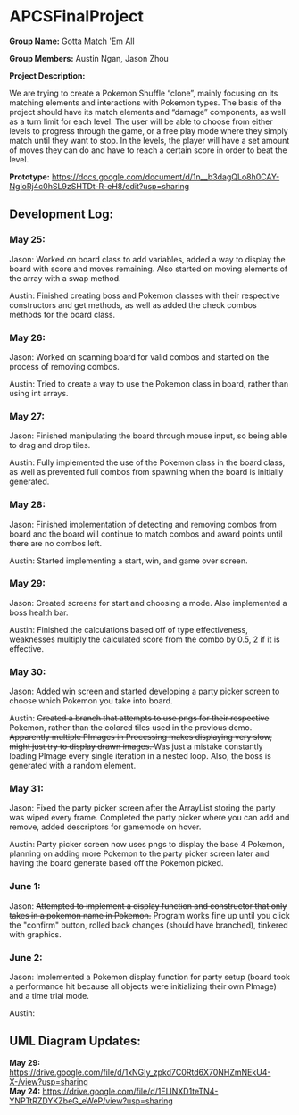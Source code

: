 # APCSFinalProject

**Group Name:** Gotta Match 'Em All

**Group Members:** Austin Ngan, Jason Zhou

**Project Description:**

We are trying to create a Pokemon Shuffle “clone”, mainly focusing on its matching elements and interactions with Pokemon types. The basis of the project should have its match elements and “damage” components, as well as a turn limit for each level. The user will be able to choose from either levels to progress through the game, or a free play mode where they simply match until they want to stop. In the levels, the player will have a set amount of moves they can do and have to reach a certain score in order to beat the level.

**Prototype:** https://docs.google.com/document/d/1n__b3dagQLo8h0CAY-NgloRj4c0hSL9zSHTDt-R-eH8/edit?usp=sharing

## Development Log:
### May 25:
Jason: Worked on board class to add variables, added a way to display the board with score and moves remaining. Also started on moving elements of the array with a swap method.  

Austin: Finished creating boss and Pokemon classes with their respective constructors and get methods, as well as added the check combos methods for the board class.  

### May 26:
Jason: Worked on scanning board for valid combos and started on the process of removing combos.

Austin: Tried to create a way to use the Pokemon class in board, rather than using int arrays.

### May 27:
Jason: Finished manipulating the board through mouse input, so being able to drag and drop tiles.

Austin: Fully implemented the use of the Pokemon class in the board class, as well as prevented full combos from spawning when the board is initially generated.

### May 28:
Jason: Finished implementation of detecting and removing combos from board and the board will continue to match combos and award points until there are no combos left.

Austin: Started implementing a start, win, and game over screen.

### May 29:
Jason: Created screens for start and choosing a mode. Also implemented a boss health bar.

Austin: Finished the calculations based off of type effectiveness, weaknesses multiply the calculated score from the combo by 0.5, 2 if it is effective.

### May 30:
Jason: Added win screen and started developing a party picker screen to choose which Pokemon you take into board.

Austin: <strike> Created a branch that attempts to use pngs for their respective Pokemon, rather than the colored tiles used in the previous demo. Apparently multiple  PImages in Processing makes displaying very slow, might just try to display drawn images. </strike> Was just a mistake constantly loading PImage every single iteration in a nested loop. Also, the boss is generated with a random element.

### May 31:
Jason: Fixed the party picker screen after the ArrayList storing the party was wiped every frame. Completed the party picker where you can add and remove, added descriptors for gamemode on hover.

Austin: Party picker screen now uses pngs to display the base 4 Pokemon, planning on adding more Pokemon to the party picker screen later and having the board generate based off the Pokemon picked.

### June 1:
Jason: <strike> Attempted to implement a display function and constructor that only takes in a pokemon name in Pokemon.</strike> Program works fine up until you click the "confirm" button, rolled back changes (should have branched), tinkered with graphics.

### June 2:
Jason: Implemented a Pokemon display function for party setup (board took a performance hit because all objects were initializing their own PImage) and a time trial mode.

Austin:

## UML Diagram Updates:
**May 29:** https://drive.google.com/file/d/1xNGIy_zpkd7C0Rtd6X70NHZmNEkU4-X-/view?usp=sharing  
**May 24:** https://drive.google.com/file/d/1ELlNXD1teTN4-YNPTtRZDYKZbeG_eWeP/view?usp=sharing

